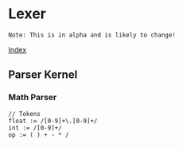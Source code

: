 # Lexer

```
Note: This is in alpha and is likely to change!
```

[Index](/)



## Parser Kernel

### Math Parser

```
// Tokens
float := /[0-9]+\.[0-9]+/
int := /[0-9]+/
op := ( ) + - * /
```